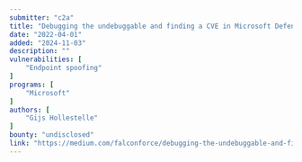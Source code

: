 ```yaml
---
submitter: "c2a"
title: "Debugging the undebuggable and finding a CVE in Microsoft Defender for Endpoint"
date: "2022-04-01"
added: "2024-11-03"
description: ""
vulnerabilities: [
    "Endpoint spoofing"
]
programs: [
    "Microsoft"
]
authors: [
    "Gijs Hollestelle"
]
bounty: "undisclosed"
link: "https://medium.com/falconforce/debugging-the-undebuggable-and-finding-a-cve-in-microsoft-defender-for-endpoint-ce36f50bb31"
---
```




